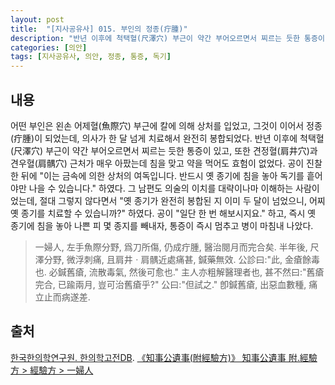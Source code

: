 ```yaml
---
layout: post
title:  "[지사공유사] 015. 부인의 정종(疔腫)"
description: "반년 이후에 척택혈(尺澤穴) 부근이 약간 부어오르면서 찌르는 듯한 통증이 있고, 또한 견정혈(肩井穴)과 견우혈(肩髃穴) 근처가 매우 아팠는데 침을 맞고 약을 먹어도 효험이 없었다. ..."
categories: [의안]
tags: [지사공유사, 의안, 정종, 통증, 독기]
---
```


## 내용

어떤 부인은 왼손 어제혈(魚際穴) 부근에 칼에 의해 상처를 입었고, 그것이 이어서 정종(疔腫)이 되었는데, 의사가 한 달 넘게 치료해서 완전히 봉합되었다. 반년 이후에 척택혈(尺澤穴) 부근이 약간 부어오르면서 찌르는 듯한 통증이 있고, 또한 견정혈(肩井穴)과 견우혈(肩髃穴) 근처가 매우 아팠는데 침을 맞고 약을 먹어도 효험이 없었다. 공이 진찰한 뒤에 "이는 금속에 의한 상처의 여독입니다. 반드시 옛 종기에 침을 놓아 독기를 흩어야만 나을 수 있습니다." 하였다. 그 남편도 의술의 이치를 대략이나마 이해하는 사람이었는데, 절대 그렇지 않다면서 "옛 종기가 완전히 봉합된 지 이미 두 달이 넘었으니, 어찌 옛 종기를 치료할 수 있습니까?" 하였다. 공이 "일단 한 번 해보시지요." 하고, 즉시 옛 종기에 침을 놓아 나쁜 피 몇 종지를 빼내자, 통증이 즉시 멈추고 병이 마침내 나았다.

> 一婦人, 左手魚際分野, 爲刀所傷, 仍成疔腫, 醫治閱月而完合矣. 半年後, 尺澤分野, 微浮刺痛, 且肩井ㆍ肩髃近處痛甚, 鍼藥無效. 公診曰:"此, 金瘡餘毒也. 必鍼舊瘡, 流散毒氣, 然後可愈也." 主人亦粗解醫理者也, 甚不然曰:"舊瘡完合, 已踰兩月, 豈可治舊瘡乎?" 公曰:"但試之." 卽鍼舊瘡, 出惡血數種, 痛立止而病遂差.

## 출처

[한국한의학연구원. 한의학고전DB](https://mediclassics.kr/). [《知事公遺事(附經驗方)》 知事公遺事 附.經驗方 > 經驗方 > 一婦人](https://mediclassics.kr/books/19/volume/1#content_49)
